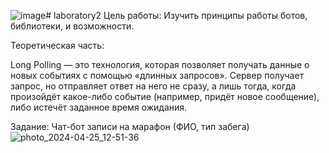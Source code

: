 ![image](https://github.com/Nekob1t/laboratory2/assets/97468990/66656e4f-81f4-4ad4-9bd2-33d6d7701349)# laboratory2
Цель работы: Изучить принципы работы ботов, библиотеки, и возможности.

Теоретическая часть:

Long Polling — это технология, которая позволяет получать данные о новых событиях с помощью «длинных запросов». Сервер получает запрос, но отправляет ответ на него не сразу, а лишь тогда, когда произойдёт какое-либо событие (например, придёт новое сообщение), либо истечёт заданное время ожидания.

Задание: Чат-бот записи на марафон (ФИО, тип забега)
![photo_2024-04-25_12-51-36](https://github.com/Nekob1t/laboratory2/assets/97468990/0d3f497c-62cc-4e39-a071-8462d8f6d078)
